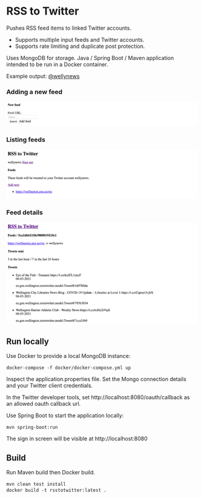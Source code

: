 # RSS to Twitter

Pushes RSS feed items to linked Twitter accounts.

- Supports multiple input feeds and Twitter accounts.
- Supports rate limiting and duplicate post protection.

Uses MongoDB for storage.
Java / Spring Boot / Maven application intended to be run in a Docker container.

Example output: [@wellynews](https://twitter.com/wellynews)


### Adding a new feed
![Adding a new feed](newfeed.png)

### Listing feeds
![Listing feeds](feeds.png)

### Feed details
![Feed detail](feed.png)


## Run locally

Use Docker to provide a local MongoDB instance:

```
docker-compose -f docker/docker-compose.yml up
```

Inspect the application.properties file.
Set the Mongo connection details and your Twitter client credentials.

In the Twitter developer tools, set http://localhost:8080/oauth/callback as an allowed oauth callback url.

Use Spring Boot to start the application locally:
```
mvn spring-boot:run
```

The sign in screen will be visible at http://localhost:8080


## Build

Run Maven build then Docker build.
```
mvn clean test install
docker build -t rsstotwitter:latest .
```

